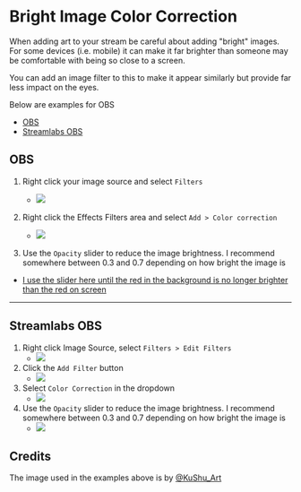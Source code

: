 # Bright Image Color Correction
When adding art to your stream be careful about adding "bright" images. For some devices (i.e. mobile) it can make it far brighter than someone may be comfortable with being so close to a screen.

You can add an image filter to this to make it appear similarly but provide far less impact on the eyes.

Below are examples for OBS
- [OBS](#obs)
- [Streamlabs OBS](#streamlabs-obs)

## OBS

1. Right click your image source and select `Filters`
    - ![](https://i.imgur.com/JnhqvOr.png)

2. Right click the Effects Filters area and select `Add > Color correction`
    - ![](https://i.imgur.com/xNZciw4.png)

3. Use the `Opacity` slider to reduce the image brightness. I recommend somewhere between 0.3 and 0.7 depending on how bright the image is
- [I use the slider here until the red in the background is no longer brighter than the red on screen](https://i.imgur.com/vZ5R1G0.mp4)

----------

## Streamlabs OBS 

1. Right click Image Source, select `Filters > Edit Filters` 
    - ![](https://i.imgur.com/DpVuMI7.png)
2. Click the `Add Filter` button
    - ![](https://i.imgur.com/pwdYgcq.png)
3. Select `Color Correction` in the dropdown
    - ![](https://i.imgur.com/ym8nj7r.png)
4. Use the `Opacity` slider to reduce the image brightness. I recommend somewhere between 0.3 and 0.7 depending on how bright the image is
    - ![](https://i.imgur.com/Gv5m0kp.png)

## Credits
The image used in the examples above is by [@KuShu_Art](https://twitter.com/KuShu_Art)